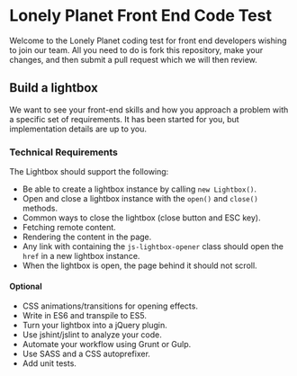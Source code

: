# Lonely Planet Front End Code Test

Welcome to the Lonely Planet coding test for front end developers wishing to join our team.
All you need to do is fork this repository, make your changes, and then submit a pull request which we will then review.

## Build a lightbox

We want to see your front-end skills and how you approach a problem with a specific set of requirements.
It has been started for you, but implementation details are up to you.

### Technical Requirements

The Lightbox should support the following:

- Be able to create a lightbox instance by calling `new Lightbox()`.
- Open and close a lightbox instance with the `open()` and `close()` methods.
- Common ways to close the lightbox (close button and ESC key).
- Fetching remote content.
- Rendering the content in the page.
- Any link with containing the `js-lightbox-opener` class should open the `href` in a new lightbox instance.
- When the lightbox is open, the page behind it should not scroll.

#### Optional 

- CSS animations/transitions for opening effects.
- Write in ES6 and transpile to ES5.
- Turn your lightbox into a jQuery plugin.
- Use jshint/jslint to analyze your code.
- Automate your workflow using Grunt or Gulp.
- Use SASS and a CSS autoprefixer.
- Add unit tests.
